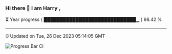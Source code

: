 ### Hi there 👋 I am Harry , 

⏳ Year progress { █████████████████████████████▁ } 98.42 %

---

⏰ Updated on Tue, 26 Dec 2023 05:14:05 GMT

![Progress Bar CI](https://github.com/duykhang68/duykhang68/workflows/Progress%20Bar%20CI/badge.svg)
